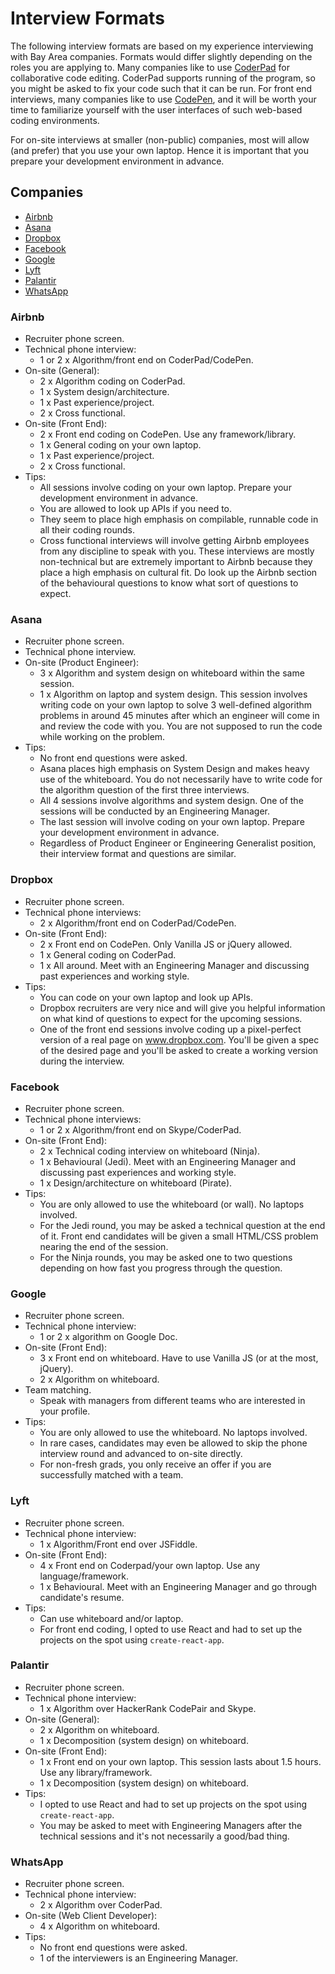 Interview Formats
==

The following interview formats are based on my experience interviewing with Bay Area companies. Formats would differ slightly depending on the roles you are applying to. Many companies like to use [CoderPad](https://coderpad.io/) for collaborative code editing. CoderPad supports running of the program, so you might be asked to fix your code such that it can be run. For front end interviews, many companies like to use [CodePen](https://codepen.io/), and it will be worth your time to familiarize yourself with the user interfaces of such web-based coding environments.

For on-site interviews at smaller (non-public) companies, most will allow (and prefer) that you use your own laptop. Hence it is important that you prepare your development environment in advance.

## Companies

- [Airbnb](#airbnb)
- [Asana](#asana)
- [Dropbox](#dropbox)
- [Facebook](#facebook)
- [Google](#google)
- [Lyft](#lyft)
- [Palantir](#palantir)
- [WhatsApp](#whatsapp)

### Airbnb

- Recruiter phone screen.
- Technical phone interview:
  - 1 or 2 x Algorithm/front end on CoderPad/CodePen.
- On-site (General):
  - 2 x Algorithm coding on CoderPad.
  - 1 x System design/architecture.
  - 1 x Past experience/project.
  - 2 x Cross functional.
- On-site (Front End):
  - 2 x Front end coding on CodePen. Use any framework/library.
  - 1 x General coding on your own laptop.
  - 1 x Past experience/project.
  - 2 x Cross functional.
- Tips:
  - All sessions involve coding on your own laptop. Prepare your development environment in advance.
  - You are allowed to look up APIs if you need to.
  - They seem to place high emphasis on compilable, runnable code in all their coding rounds.
  - Cross functional interviews will involve getting Airbnb employees from any discipline to speak with you. These interviews are mostly non-technical but are extremely important to Airbnb because they place a high emphasis on cultural fit. Do look up the Airbnb section of the behavioural questions to know what sort of questions to expect.

### Asana

- Recruiter phone screen.
- Technical phone interview.
- On-site (Product Engineer):
  - 3 x Algorithm and system design on whiteboard within the same session.
  - 1 x Algorithm on laptop and system design. This session involves writing code on your own laptop to solve 3 well-defined algorithm problems in around 45 minutes after which an engineer will come in and review the code with you. You are not supposed to run the code while working on the problem.
- Tips:
  - No front end questions were asked.
  - Asana places high emphasis on System Design and makes heavy use of the whiteboard. You do not necessarily have to write code for the algorithm question of the first three interviews.
  - All 4 sessions involve algorithms and system design. One of the sessions will be conducted by an Engineering Manager.
  - The last session will involve coding on your own laptop. Prepare your development environment in advance.
  - Regardless of Product Engineer or Engineering Generalist position, their interview format and questions are similar.

### Dropbox

- Recruiter phone screen.
- Technical phone interviews:
  - 2 x Algorithm/front end on CoderPad/CodePen.
- On-site (Front End):
  - 2 x Front end on CodePen. Only Vanilla JS or jQuery allowed.
  - 1 x General coding on CoderPad.
  - 1 x All around. Meet with an Engineering Manager and discussing past experiences and working style.
- Tips:
  - You can code on your own laptop and look up APIs.
  - Dropbox recruiters are very nice and will give you helpful information on what kind of questions to expect for the upcoming sessions.
  - One of the front end sessions involve coding up a pixel-perfect version of a real page on www.dropbox.com. You'll be given a spec of the desired page and you'll be asked to create a working version during the interview.

### Facebook

- Recruiter phone screen.
- Technical phone interviews:
  - 1 or 2 x Algorithm/front end on Skype/CoderPad.
- On-site (Front End):
  - 2 x Technical coding interview on whiteboard (Ninja).
  - 1 x Behavioural (Jedi). Meet with an Engineering Manager and discussing past experiences and working style.
  - 1 x Design/architecture on whiteboard (Pirate).
- Tips:
  - You are only allowed to use the whiteboard (or wall). No laptops involved.
  - For the Jedi round, you may be asked a technical question at the end of it. Front end candidates will be given a small HTML/CSS problem nearing the end of the session.
  - For the Ninja rounds, you may be asked one to two questions depending on how fast you progress through the question.

### Google

- Recruiter phone screen.
- Technical phone interview:
  - 1 or 2 x algorithm on Google Doc.
- On-site (Front End):
  - 3 x Front end on whiteboard. Have to use Vanilla JS (or at the most, jQuery).
  - 2 x Algorithm on whiteboard.
- Team matching.
  - Speak with managers from different teams who are interested in your profile.
- Tips:
  - You are only allowed to use the whiteboard. No laptops involved.
  - In rare cases, candidates may even be allowed to skip the phone interview round and advanced to on-site directly.
  - For non-fresh grads, you only receive an offer if you are successfully matched with a team.

### Lyft

- Recruiter phone screen.
- Technical phone interview:
  - 1 x Algorithm/Front end over JSFiddle.
- On-site (Front End):
  - 4 x Front end on Coderpad/your own laptop. Use any language/framework.
  - 1 x Behavioural. Meet with an Engineering Manager and go through candidate's resume.
- Tips:
  - Can use whiteboard and/or laptop.
  - For front end coding, I opted to use React and had to set up the projects on the spot using `create-react-app`.

### Palantir

- Recruiter phone screen.
- Technical phone interview:
  - 1 x Algorithm over HackerRank CodePair and Skype.
- On-site (General):
  - 2 x Algorithm on whiteboard.
  - 1 x Decomposition (system design) on whiteboard.
- On-site (Front End):
  - 1 x Front end on your own laptop. This session lasts about 1.5 hours. Use any library/framework.
  - 1 x Decomposition (system design) on whiteboard.
- Tips:
  - I opted to use React and had to set up projects on the spot using `create-react-app`.
  - You may be asked to meet with Engineering Managers after the technical sessions and it's not necessarily a good/bad thing.

### WhatsApp

- Recruiter phone screen.
- Technical phone interview:
  - 2 x Algorithm over CoderPad.
- On-site (Web Client Developer):
  - 4 x Algorithm on whiteboard.
- Tips:
  - No front end questions were asked.
  - 1 of the interviewers is an Engineering Manager.
